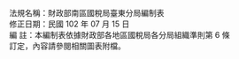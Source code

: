 法規名稱：財政部南區國稅局臺東分局編制表  
修正日期：民國 102 年 07 月 15 日  
編 註：本編制表依據財政部各地區國稅局各分局組織準則第 6 條  
訂定，內容請參閱相關圖表附檔。  


